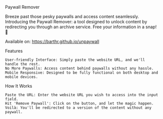 Paywall Remover

Breeze past those pesky paywalls and access content seamlessly. Introducing the Paywall Remover: a tool designed to unlock content by redirecting you through an archive service. Free your information in a snap! 🚀

Available on: https://barthr.github.io/unpaywall

Features

    User-friendly Interface: Simply paste the website URL, and we'll handle the rest.
    No More Paywalls: Access content behind paywalls without any hassle.
    Mobile Responsive: Designed to be fully functional on both desktop and mobile devices.

How It Works

    Paste the URL: Enter the website URL you wish to access into the input field.
    Hit 'Remove Paywall': Click on the button, and let the magic happen.
    Voilà: You'll be redirected to a version of the content without any paywall.
